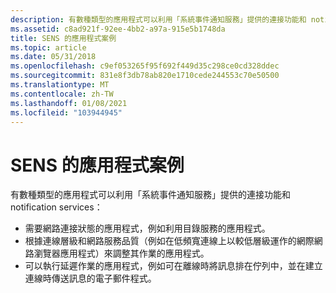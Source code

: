 ```yaml
---
description: 有數種類型的應用程式可以利用「系統事件通知服務」提供的連接功能和 notification services。
ms.assetid: c8ad921f-92ee-4bb2-a97a-915e5b1748da
title: SENS 的應用程式案例
ms.topic: article
ms.date: 05/31/2018
ms.openlocfilehash: c9ef053265f95f692f449d35c298ce0cd328ddec
ms.sourcegitcommit: 831e8f3db78ab820e1710cede244553c70e50500
ms.translationtype: MT
ms.contentlocale: zh-TW
ms.lasthandoff: 01/08/2021
ms.locfileid: "103944945"
---
```

# <a name="application-scenarios-for-sens"></a>SENS 的應用程式案例

有數種類型的應用程式可以利用「系統事件通知服務」提供的連接功能和 notification services：

-   需要網路連接狀態的應用程式，例如利用目錄服務的應用程式。
-   根據連線層級和網路服務品質（例如在低頻寬連線上以較低層級運作的網際網路瀏覽器應用程式）來調整其作業的應用程式。
-   可以執行延遲作業的應用程式，例如可在離線時將訊息排在佇列中，並在建立連線時傳送訊息的電子郵件程式。

 

 



